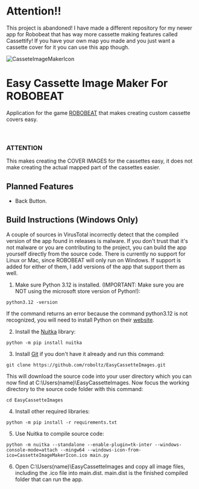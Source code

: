 # Attention!!
This project is abandoned! I have made a different repository for my newer app for Robobeat that has way more cassette making features called Cassettify! If you have your own map you made and you just want a cassette cover for it you can use this app though.

![CasseteImageMakerIcon](https://github.com/user-attachments/assets/7a44c8f2-7e8e-49fc-9a1e-d93b9b05a7e5)
# Easy Cassette Image Maker For ROBOBEAT
Application for the game [ROBOBEAT](https://store.steampowered.com/app/1456760/ROBOBEAT/) that makes creating custom cassette covers easy. <br> <br> <br>
### ATTENTION
This makes creating the COVER IMAGES for the cassettes easy, it does not make creating the actual mapped part of the cassettes easier.

## Planned Features
* Back Button.

## Build Instructions (Windows Only)
A couple of sources in VirusTotal incorrectly detect that the compiled version of the app found in releases is malware. If you don't trust that it's not malware or you are contributing to the project, you can build the app yourself directly from the source code. There is currently no support for Linux or Mac, since ROBOBEAT will only run on Windows. If support is added for either of them, I add versions of the app that support them as well.

1. Make sure Python 3.12 is installed. (IMPORTANT: Make sure you are NOT using the microsoft store version of Python!):
```console
python3.12 -version
```
If the command returns an error because the command python3.12 is not recognized, you will need to install Python on their [website](https://www.python.org/downloads/windows).

2. Install the [Nuitka](https://pypi.org/project/Nuitka) library:
```console
python -m pip install nuitka
```

3. Install [Git](https://gitforwindows.org/) if you don't have it already and run this command:
```console
git clone https://github.com/roboltz/EasyCassetteImages.git
```
This will download the source code into your user directory which you can now find at C:\Users\(name)\EasyCassetteImages.
Now focus the working directory to the source code folder with this command:
```console
cd EasyCassetteImages
```

4. Install other required libraries:
```console
python -m pip install -r requirements.txt
```

5. Use Nuitka to compile source code:
```console
python -m nuitka --standalone --enable-plugin=tk-inter --windows-console-mode=attach --mingw64 --windows-icon-from-ico=CassetteImageMakerIcon.ico main.py
```

6. Open C:\Users\(name)\EasyCassetteImages and copy all image files, including the .ico file into main.dist. main.dist is the finished compiled folder that can run the app.

